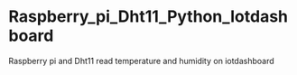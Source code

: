 # Raspberry_pi_Dht11_Python_Iotdashboard
Raspberry pi and Dht11 read temperature and humidity on iotdashboard
